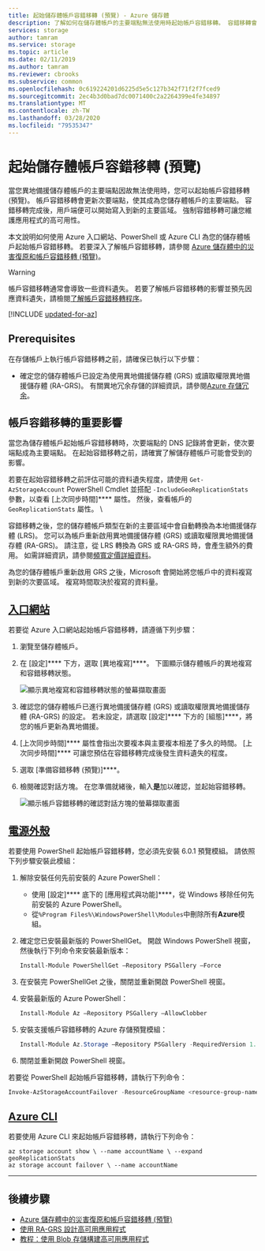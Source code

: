 ```yaml
---
title: 起始儲存體帳戶容錯移轉 (預覽) - Azure 儲存體
description: 了解如何在儲存體帳戶的主要端點無法使用時起始帳戶容錯移轉。 容錯移轉會更新次要區域，使其成為您儲存體帳戶的主要區域。
services: storage
author: tamram
ms.service: storage
ms.topic: article
ms.date: 02/11/2019
ms.author: tamram
ms.reviewer: cbrooks
ms.subservice: common
ms.openlocfilehash: 0c619224201d6225d5e5c127b342f71f2f7fced9
ms.sourcegitcommit: 2ec4b3d0bad7dc0071400c2a2264399e4fe34897
ms.translationtype: MT
ms.contentlocale: zh-TW
ms.lasthandoff: 03/28/2020
ms.locfileid: "79535347"
---
```

# <a name="initiate-a-storage-account-failover-preview"></a>起始儲存體帳戶容錯移轉 (預覽)

當您異地備援儲存體帳戶的主要端點因故無法使用時，您可以起始帳戶容錯移轉 (預覽)。 帳戶容錯移轉會更新次要端點，使其成為您儲存體帳戶的主要端點。 容錯移轉完成後，用戶端便可以開始寫入到新的主要區域。 強制容錯移轉可讓您維護應用程式的高可用性。

本文說明如何使用 Azure 入口網站、PowerShell 或 Azure CLI 為您的儲存體帳戶起始帳戶容錯移轉。 若要深入了解帳戶容錯移轉，請參閱 [Azure 儲存體中的災害復原和帳戶容錯移轉 (預覽)](storage-disaster-recovery-guidance.md)。

> [!WARNING]
> 帳戶容錯移轉通常會導致一些資料遺失。 若要了解帳戶容錯移轉的影響並預先因應資料遺失，請檢閱[了解帳戶容錯移轉程序](storage-disaster-recovery-guidance.md#understand-the-account-failover-process)。

[!INCLUDE [updated-for-az](../../../includes/updated-for-az.md)]

## <a name="prerequisites"></a>Prerequisites

在存儲帳戶上執行帳戶容錯移轉之前，請確保已執行以下步驟：

- 確定您的儲存體帳戶已設定為使用異地備援儲存體 (GRS) 或讀取權限異地備援儲存體 (RA-GRS)。 有關異地冗余存儲的詳細資訊，請參閱[Azure 存儲冗余](storage-redundancy.md)。

## <a name="important-implications-of-account-failover"></a>帳戶容錯移轉的重要影響

當您為儲存體帳戶起始帳戶容錯移轉時，次要端點的 DNS 記錄將會更新，使次要端點成為主要端點。 在起始容錯移轉之前，請確實了解儲存體帳戶可能會受到的影響。

若要在起始容錯移轉之前評估可能的資料遺失程度，請使用 `Get-AzStorageAccount` PowerShell Cmdlet 並搭配 `-IncludeGeoReplicationStats` 參數，以查看 [上次同步時間]**** 屬性。 然後，查看帳戶的 `GeoReplicationStats` 屬性。 \

容錯移轉之後，您的儲存體帳戶類型在新的主要區域中會自動轉換為本地備援儲存體 (LRS)。 您可以為帳戶重新啟用異地備援儲存體 (GRS) 或讀取權限異地備援儲存體 (RA-GRS)。 請注意，從 LRS 轉換為 GRS 或 RA-GRS 時，會產生額外的費用。 如需詳細資訊，請參閱[頻寬定價詳細資料](https://azure.microsoft.com/pricing/details/bandwidth/)。

為您的儲存體帳戶重新啟用 GRS 之後，Microsoft 會開始將您帳戶中的資料複寫到新的次要區域。 複寫時間取決於複寫的資料量。  

## <a name="portal"></a>[入口網站](#tab/azure-portal)

若要從 Azure 入口網站起始帳戶容錯移轉，請遵循下列步驟：

1. 瀏覽至儲存體帳戶。
2. 在 [設定]**** 下方，選取 [異地複寫]****。 下圖顯示儲存體帳戶的異地複寫和容錯移轉狀態。

    ![顯示異地複寫和容錯移轉狀態的螢幕擷取畫面](media/storage-initiate-account-failover/portal-failover-prepare.png)

3. 確認您的儲存體帳戶已進行異地備援儲存體 (GRS) 或讀取權限異地備援儲存體 (RA-GRS) 的設定。 若未設定，請選取 [設定]**** 下方的 [組態]****，將您的帳戶更新為異地備援。 
4. [上次同步時間]**** 屬性會指出次要複本與主要複本相差了多久的時間。 [上次同步時間]**** 可讓您預估在容錯移轉完成後發生資料遺失的程度。
5. 選取 [準備容錯移轉 (預覽)]****。 
6. 檢閱確認對話方塊。 在您準備就緒後，輸入**是**加以確認，並起始容錯移轉。

    ![顯示帳戶容錯移轉的確認對話方塊的螢幕擷取畫面](media/storage-initiate-account-failover/portal-failover-confirm.png)

## <a name="powershell"></a>[電源外殼](#tab/azure-powershell)

若要使用 PowerShell 起始帳戶容錯移轉，您必須先安裝 6.0.1 預覽模組。 請依照下列步驟安裝此模組：

1. 解除安裝任何先前安裝的 Azure PowerShell：

    - 使用 [設定]**** 底下的 [應用程式與功能]****，從 Windows 移除任何先前安裝的 Azure PowerShell。
    - 從`%Program Files%\WindowsPowerShell\Modules`中刪除所有**Azure**模組。

1. 確定您已安裝最新版的 PowerShellGet。 開啟 Windows PowerShell 視窗，然後執行下列命令來安裝最新版本：

    ```powershell
    Install-Module PowerShellGet –Repository PSGallery –Force
    ```

1. 在安裝完 PowerShellGet 之後，關閉並重新開啟 PowerShell 視窗。 

1. 安裝最新版的 Azure PowerShell：

    ```powershell
    Install-Module Az –Repository PSGallery –AllowClobber
    ```

1. 安裝支援帳戶容錯移轉的 Azure 存儲預覽模組：

    ```powershell
    Install-Module Az.Storage –Repository PSGallery -RequiredVersion 1.1.1-preview –AllowPrerelease –AllowClobber –Force 
    ```

1. 關閉並重新開啟 PowerShell 視窗。
 
若要從 PowerShell 起始帳戶容錯移轉，請執行下列命令：

```powershell
Invoke-AzStorageAccountFailover -ResourceGroupName <resource-group-name> -Name <account-name> 
```

## <a name="azure-cli"></a>[Azure CLI](#tab/azure-cli)

若要使用 Azure CLI 來起始帳戶容錯移轉，請執行下列命令：

```azurecli
az storage account show \ --name accountName \ --expand geoReplicationStats
az storage account failover \ --name accountName
```

---

## <a name="next-steps"></a>後續步驟

- [Azure 儲存體中的災害復原和帳戶容錯移轉 (預覽)](storage-disaster-recovery-guidance.md)
- [使用 RA-GRS 設計高可用應用程式](storage-designing-ha-apps-with-ragrs.md)
- [教程：使用 Blob 存儲構建高可用應用程式](../blobs/storage-create-geo-redundant-storage.md) 

